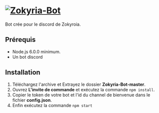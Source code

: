[![Zokyria-Bot](https://i.imgur.com/36icL8s.png)](https://discordapp.com/invite/cmKKhQD)
========================================================================
Bot crée pour le discord de Zokyroia.

Prérequis
------------------------------------------------------------------------
+ Node.js 6.0.0 minimum.
+ Un bot discord

Installation
------------------------------------------------------------------------
1. Téléchargez l'archive et Extrayez le dossier **Zokyria-Bot-master**.
2. Ouvrez **L'invite de commande** et exécutez la commande `npm install`.
3. Copier le token de votre bot et l'id du channel de bienvenue dans le fichier **config.json**.
4. Enfin exécutez la commande `npm start`
